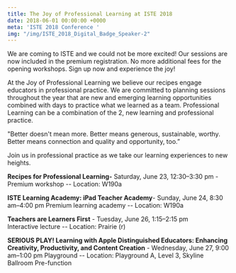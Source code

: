 ```yaml
---
title: The Joy of Professional Learning at ISTE 2018
date: 2018-06-01 00:00:00 +0000
meta: 'ISTE 2018 Conference '
img: "/img/ISTE_2018_Digital_Badge_Speaker-2"
---
```

We are coming to ISTE and we could not be more excited! Our sessions are now included in the premium registration. No more additional fees for the opening workshops. Sign up now and experience the joy!

At the Joy of Professional Learning we believe our recipes engage educators in professional practice. We are committed to planning sessions throughout the year that are new and emerging learning opportunities combined with days to practice what we learned as a team. Professional Learning can be a combination of the 2, new learning and professional practice.

"Better doesn't mean more. Better means generous, sustainable, worthy. Better means connection and quality and opportunity, too.”

Join us in professional practice as we take our learning experiences to new heights.

**Recipes for Professional Learning-** Saturday, June 23, 12:30–3:30 pm - Premium workshop -- Location: W190a

**ISTE Learning Academy: iPad Teacher Academy**- Sunday, June 24, 8:30 am–4:00 pm Premium learning academy -- Location: W190a

**Teachers are Learners First** - Tuesday, June 26, 1:15–2:15 pm  
Interactive lecture -- Location: Prairie (r)

**SERIOUS PLAY! Learning with Apple Distinguished Educators: Enhancing Creativity, Productivity, and Content Creation** - Wednesday, June 27, 9:00 am–1:00 pm Playground -- Location: Playground A, Level 3, Skyline Ballroom Pre-function